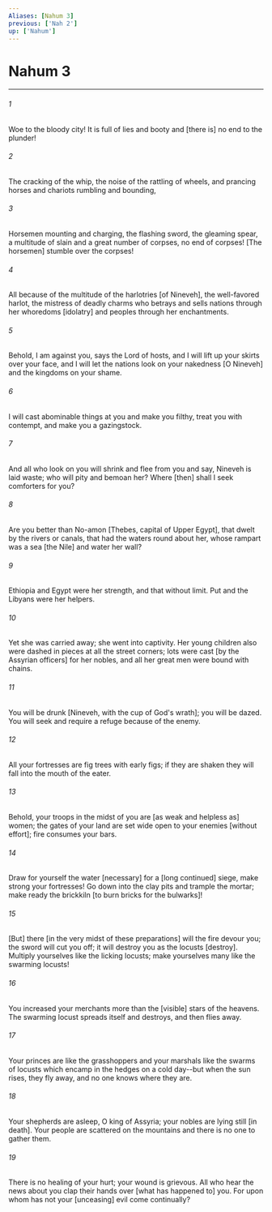 ```yaml
---
Aliases: [Nahum 3]
previous: ['Nah 2']
up: ['Nahum']
---
```

# Nahum 3

***














###### 1 






Woe to the bloody city! It is full of lies and booty and [there is] no end to the plunder! 













###### 2 






The cracking of the whip, the noise of the rattling of wheels, and prancing horses and chariots rumbling and bounding, 













###### 3 






Horsemen mounting and charging, the flashing sword, the gleaming spear, a multitude of slain and a great number of corpses, no end of corpses! [The horsemen] stumble over the corpses! 













###### 4 






All because of the multitude of the harlotries [of Nineveh], the well-favored harlot, the mistress of deadly charms who betrays and sells nations through her whoredoms [idolatry] and peoples through her enchantments. 













###### 5 






Behold, I am against you, says the Lord of hosts, and I will lift up your skirts over your face, and I will let the nations look on your nakedness [O Nineveh] and the kingdoms on your shame. 













###### 6 






I will cast abominable things at you and make you filthy, treat you with contempt, and make you a gazingstock. 













###### 7 






And all who look on you will shrink and flee from you and say, Nineveh is laid waste; who will pity and bemoan her? Where [then] shall I seek comforters for you? 













###### 8 






Are you better than No-amon [Thebes, capital of Upper Egypt], that dwelt by the rivers or canals, that had the waters round about her, whose rampart was a sea [the Nile] and water her wall? 













###### 9 






Ethiopia and Egypt were her strength, and that without limit. Put and the Libyans were her helpers. 













###### 10 






Yet she was carried away; she went into captivity. Her young children also were dashed in pieces at all the street corners; lots were cast [by the Assyrian officers] for her nobles, and all her great men were bound with chains. 













###### 11 






You will be drunk [Nineveh, with the cup of God's wrath]; you will be dazed. You will seek and require a refuge because of the enemy. 













###### 12 






All your fortresses are fig trees with early figs; if they are shaken they will fall into the mouth of the eater. 













###### 13 






Behold, your troops in the midst of you are [as weak and helpless as] women; the gates of your land are set wide open to your enemies [without effort]; fire consumes your bars. 













###### 14 






Draw for yourself the water [necessary] for a [long continued] siege, make strong your fortresses! Go down into the clay pits and trample the mortar; make ready the brickkiln [to burn bricks for the bulwarks]! 













###### 15 






[But] there [in the very midst of these preparations] will the fire devour you; the sword will cut you off; it will destroy you as the locusts [destroy]. Multiply yourselves like the licking locusts; make yourselves many like the swarming locusts! 













###### 16 






You increased your merchants more than the [visible] stars of the heavens. The swarming locust spreads itself and destroys, and then flies away. 













###### 17 






Your princes are like the grasshoppers and your marshals like the swarms of locusts which encamp in the hedges on a cold day--but when the sun rises, they fly away, and no one knows where they are. 













###### 18 






Your shepherds are asleep, O king of Assyria; your nobles are lying still [in death]. Your people are scattered on the mountains and there is no one to gather them. 













###### 19 






There is no healing of your hurt; your wound is grievous. All who hear the news about you clap their hands over [what has happened to] you. For upon whom has not your [unceasing] evil come continually?
